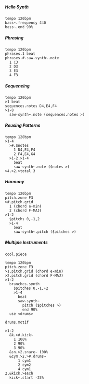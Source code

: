 ##### Hello Synth

```Phrasa
tempo 120bpm
bass~.frequency 440
bass~.end 90%
```

##### Phrasing

```Phrasa
tempo 120bpm
phrases.1 beat
phrases.#.saw-synth~.note 
  1 C3
  2 D3
  3 E3
  4 F3
```

##### Sequencing

```Phrasa
tempo 120bpm
>1 beat
sequences.notes D4,E4,F4
>1-8
  saw-synth~.note (sequences.notes >)
```

##### Reusing Patterns

```Phrasa
tempo 120bpm
>1-4
  >#.$notes 
    1 D4,E4,F4
    2 F4,E4,G4
  >1-2.>1-4
    beat
    saw-synth~.note ($notes >)
>4.>2.>total 3
```
##### Harmony

```Phrasa
tempo 120bpm
pitch.zone F3
>#.pitch.grid
  1 (chord e-min)
  2 (chord F-MAJ)
>1-2
  $pitchs 0,-1,2
  >1-4
    beat
    saw-synth~.pitch ($pitches >)
```
##### Multiple Instruments

`cool.piece`

```Phrasa
tempo 120bpm
pitch.zone F3
>1.pitch.grid (chord e-min)
>2.pitch.grid (chord F-MAJ)
>1-2
  branches.synth
    $pitches 0,-1,+2
    >1-4
      beat
      saw-synth~ 
        pitch ($pitches >)
        end 90%
  use <drums>
```
`drums.motif`

```Phrasa
>1-2
  &k.>#.kick~
    1 100%
    2 90%
    3 90%
  &sn.>2.snare~ 100%
  &cym.>2.>#.drums~ 
      1 cym1
      2 cym2
      4 cym1
2.&kick.>each
  kick~.start -25% 
```

